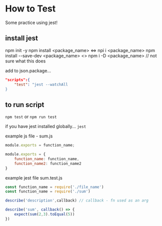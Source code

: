 How to Test
===========

Some practice using jest!

## install jest
npm init -y
npm install <package_name> <=> npi i <package_name>
npm install --save-dev <package_name> <> npm i -D <package_name> // not sure what this does

add to json.package...
```json
"scripts":{
    "test": "jest --watchAll
}
```

## to run script
`npm test` or `npm run test`

if you have jest installed globally...
`jest`

example js file - sum.js
```js
module.exports = function_name;

module.exports = {
    function_name: function_name,
    function_name2: function_name2
}
```

example jest file sum.test.js
```js
const function_name = require('./file_name')
const function_name = require('./sum')

describe('description',callback) // callback - fn used as an arg

describe('sum', callback() => {
    expect(sum(2,3).toEqual(5))
})
```
